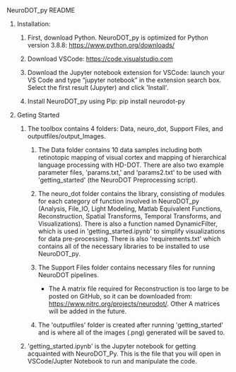 NeuroDOT_py README


1. Installation:

	1. First, download Python. NeuroDOT_py is optimized for Python version 3.8.8: https://www.python.org/downloads/
	
	2. Download VSCode: https://code.visualstudio.com
	
	3. Download the Jupyter notebook extension for VSCode: launch your VS Code and type “jupyter notebook” in the extension search box. Select the first result (Jupyter) and click 'Install'.
	
	4. Install NeuroDOT_py using Pip: pip install neurodot-py


2. Geting Started
		
	1. The toolbox contains 4 folders: Data, neuro_dot, Support Files, and outputfiles/output_Images.
	
		1. The Data folder contains 10 data samples including both retinotopic mapping of visual cortex and mapping of hierarchical language processing with HD-DOT. There are also two example parameter files, 'params.txt,' and 'params2.txt' to be used with 'getting_started' (the NeuroDOT Preprocessing script).
             
		2. The neuro_dot folder contains the library, consisting of modules for each category of function involved in NeuroDOT_py (Analysis, File_IO, Light Modeling, Matlab   Equivalent Functions, Reconstruction, Spatial Transforms, Temporal Transforms, and Visualizations). There is also a function named DynamicFilter, which is used in 'getting_started.ipynb' to simplify visualizations for data pre-processing. There is also 'requirements.txt' which contains all of the necessary libraries to be installed to use NeuroDOT_py.	
		
		3. The Support Files folder contains necessary files for running NeuroDOT pipelines.
			- The A matrix file required for Reconstruction is too large to be posted on GitHub, so it can be downloaded from: https://www.nitrc.org/projects/neurodot/. Other A matrices will be added in the future.
	     
		4. The 'outputfiles' folder is created after running 'getting_started' and is where all of the images (.png) generated will be saved to.
	     
	2. 'getting_started.ipynb' is the Jupyter notebook for getting acquainted with NeuroDOT_Py. This is the file that you will open in VSCode/Jupter Notebook to run and manipulate the code. 
 

